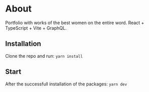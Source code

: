 # About

Portfolio with works of the best women on the entire word. React + TypeScript + Vite + GraphQL.

## Installation

Clone the repo and run: `yarn install`

## Start

After the successfull installation of the packages: `yarn dev`
